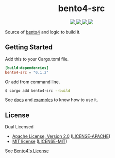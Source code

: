 <h1 align="center">bento4-src</h1>

<p align="center">
  <a href="https://crates.io/crates/bento4-src">
    <img src="https://img.shields.io/crates/d/bento4-src?style=flat-square">
  </a>
  <a href="https://crates.io/crates/bento4-src">
    <img src="https://img.shields.io/crates/v/bento4-src?style=flat-square">
  </a>
  <a href="https://docs.rs/bento4-src">
    <img src="https://img.shields.io/docsrs/bento4-src?logo=docsdotrs&style=flat-square">
  </a>
  <a href="https://github.com/clitic/vsd/blob/main/bento4-src/README.md#license">
    <img src="https://img.shields.io/crates/l/bento4-src?style=flat-square">
  </a>
</p>

Source of [bento4](https://github.com/axiomatic-systems/Bento4) and logic to build it.

## Getting Started

Add this to your Cargo.toml file.

```toml
[build-dependencies]
bento4-src = "0.1.2"
```

Or add from command line.

```bash
$ cargo add bento4-src --build
```

See [docs](https://docs.rs/bento4-src) and [examples](https://github.com/clitic/vsd/blob/main/mp4decrypt/build.rs) to 
know how to use it.

## License

Dual Licensed

- [Apache License, Version 2.0](https://www.apache.org/licenses/LICENSE-2.0) ([LICENSE-APACHE](LICENSE-APACHE))
- [MIT license](https://opensource.org/licenses/MIT) ([LICENSE-MIT](LICENSE-MIT))

See [Bento4's License](https://raw.githubusercontent.com/axiomatic-systems/Bento4/master/Documents/LICENSE.txt)
